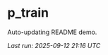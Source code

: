 # p_train

Auto-updating README demo.

<!--START_SECTION:status-->
_Last run: 2025-09-12 21:16 UTC_
<!--END_SECTION:status-->




























































































































































































































































































































































































































































































































































